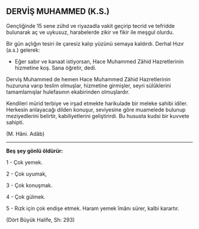 ## DERVİŞ MUHAMMED (K.S.)

Gençliğinde 15 sene zühd ve riyazadla va­kit geçirip tecrid ve tefridde bulunarak aç ve uykusuz, harabelerde zikir ve fikir ile meşgul olurdu.

Bir gün açlığın tesiri ile çaresiz kalıp yüzü­nü semaya kaldırdı. Derhal Hızır (a.s.) gele­rek:

- Eğer sabır ve kanaat istiyorsan, Hace Muhammed Zâhid Hazretlerinin hizmetine koş. Sana öğretir, dedi.

Derviş Muhammed de hemen Hace Muhammed Zâhid Hazretlerinin huzuruna varıp tes­lim olmuşlar, hizmetine girmişler, seyri sülûk­lerini tamamlamışlar hulefasının ekabirinden olmuşlardır.

Kendileri mürid terbiye ve irşad etmekte harikulade bir meleke sahibi idiler. Herkesin anlayacağı dilden konuşur, seviyesine göre mu­amelede bulunup meziyedlerini belirtir, kabiliyetlerini geliştirirdi. Bu hususta kudsi bir kuv­vete sahipti.

(M. Hâni. Adâb)

<hr>

**Beş şey gönlü öldürür:**

1 - Çok yemek.

2 - Çok uyumak,

3 - Çok konuşmak.

4 - Çok gülmek.

5 - Rızk için çok endişe etmek. Haram yemek îmânı sürer, kalbi karartır.

(Dört Büyük Halife, Sh: 293)
